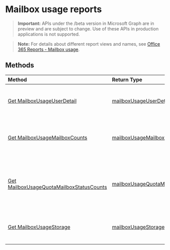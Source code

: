 # Mailbox usage reports

> **Important:** APIs under the /beta version in Microsoft Graph are in preview and are subject to change. Use of these APIs in production applications is not supported.

> **Note:** For details about different report views and names, see [Office 365 Reports - Mailbox usage](https://support.office.com/client/Mailbox-usage-beffbe01-ce2d-4614-9ae5-7898868e2729).

## Methods

| Method                                   | Return Type                              | Description                              |
| :--------------------------------------- | :--------------------------------------- | :--------------------------------------- |
| [Get MailboxUsageUserDetail](../api/reportroot_mailboxusageuserdetail.md) | [mailboxUsageUserDetail](../api/reportroot_mailboxusageuserdetail.md#response) | Get a mailbox usage user detail report.  |
| [Get MailboxUsageMailboxCounts](../api/reportroot_mailboxusagemailboxcounts.md) | [mailboxUsageMailboxCounts](../api/reportroot_mailboxusagemailboxcounts.md#response) | Get a mailbox usage mailbox counts report. |
| [Get MailboxUsageQuotaMailboxStatusCounts](../api/reportroot_mailboxusagequotamailboxstatuscounts.md) | [mailboxUsageQuotaMailboxStatusCounts](../api/reportroot_mailboxusagequotamailboxstatuscounts.md#response) | Get a mailbox usage quota mailbox status counts report. |
| [Get MailboxUsageStorage](../api/reportroot_mailboxusagestorage.md) | [mailboxUsageStorage](../api/reportroot_mailboxusagestorage.md#response) | Get a mailbox usage storage report.      |

